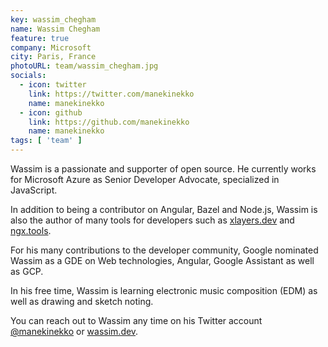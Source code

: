 ```yaml
---
key: wassim_chegham
name: Wassim Chegham
feature: true
company: Microsoft
city: Paris, France
photoURL: team/wassim_chegham.jpg
socials:
  - icon: twitter
    link: https://twitter.com/manekinekko
    name: manekinekko
  - icon: github
    link: https://github.com/manekinekko
    name: manekinekko
tags: [ 'team' ]
---
```


Wassim is a passionate and supporter of open source. He currently works for Microsoft Azure as Senior Developer Advocate, specialized in JavaScript. 

In addition to being a contributor on Angular, Bazel and Node.js, Wassim is also the author of many tools for developers such as [xlayers.dev](http://xlayers.dev) and [ngx.tools](http://ngx.tools).

For his many contributions to the developer community, Google nominated Wassim as a GDE on Web technologies, Angular, Google Assistant as well as GCP.

In his free time, Wassim is learning electronic music composition (EDM) as well as drawing and sketch noting.

You can reach out to Wassim any time on his Twitter account 
[@manekinekko](https://twitter.com/manekinekko) or [wassim.dev](http://wassim.dev).